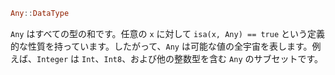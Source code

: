 ```julia
Any::DataType
```

`Any` はすべての型の和です。任意の `x` に対して `isa(x, Any) == true` という定義的な性質を持っています。したがって、`Any` は可能な値の全宇宙を表します。例えば、`Integer` は `Int`、`Int8`、および他の整数型を含む `Any` のサブセットです。
